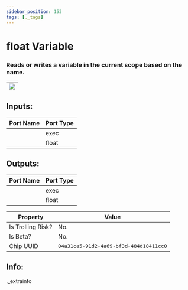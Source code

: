```yaml
---
sidebar_position: 153
tags: [._tags]
---
```


# float Variable


### Reads or writes a variable in the current scope based on the name.

| ![](https://images-ext-2.discordapp.net/external/MPmIaQzlEPmgGWlgi-WxBBXt0Bjv_zWPkg1y1f_sy3s/https/www.recroomcircuits.com/image/circuit/absolute-value?width=206&height=108) |
|-----|

## Inputs:
| Port Name | Port Type |
|-----------|-----------|
|  | exec |
|  | float |

## Outputs:
| Port Name | Port Type |
|-----------|-----------|
|  | exec |
|  | float | 

| Property  | Value |
|-------------------|-----------|
| Is Trolling Risk? | No. |
| Is Beta? | No. |
| Chip UUID | `04a31ca5-91d2-4a69-bf3d-484d18411cc0` |

## Info:
._extrainfo
